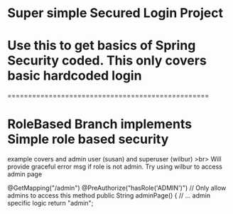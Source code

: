 # Super simple Secured Login  Project

# Use this to get basics of Spring Security coded. This only covers basic hardcoded login

================================================= <br>
# RoleBased Branch implements Simple role based security <br>

example covers  and admin user (susan)   and superuser (wilbur) >br>
Will provide graceful error msg  if role is not admin.  Try using wilbur to access admin page <br>

   @GetMapping("/admin")
    @PreAuthorize("hasRole('ADMIN')") // Only allow admins to access this method
    public String adminPage() {
        // ... admin specific logic
        return "admin";
